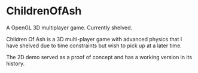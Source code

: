 # ChildrenOfAsh
A OpenGL 3D multiplayer game.  Currently shelved.

Children Of Ash is a 3D multi-player game with advanced physics that I have shelved due to time constraints but wish to pick up at a later time.

The 2D demo served as a proof of concept and has a working version in its history.
